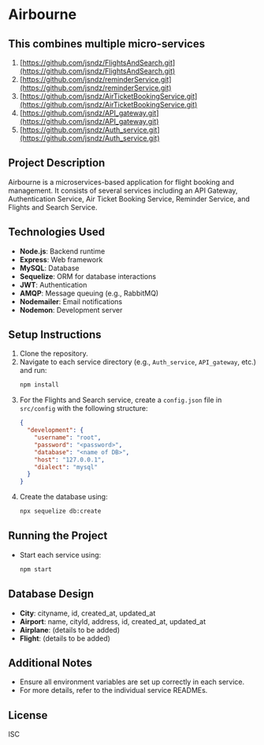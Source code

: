 # Airbourne

## This combines multiple micro-services

1. [https://github.com/jsndz/FlightsAndSearch.git](https://github.com/jsndz/FlightsAndSearch.git)
2. [https://github.com/jsndz/reminderService.git](https://github.com/jsndz/reminderService.git)
3. [https://github.com/jsndz/AirTicketBookingService.git](https://github.com/jsndz/AirTicketBookingService.git)
4. [https://github.com/jsndz/API_gateway.git](https://github.com/jsndz/API_gateway.git)
5. [https://github.com/jsndz/Auth_service.git](https://github.com/jsndz/Auth_service.git)

## Project Description

Airbourne is a microservices-based application for flight booking and management. It consists of several services including an API Gateway, Authentication Service, Air Ticket Booking Service, Reminder Service, and Flights and Search Service.

## Technologies Used

- **Node.js**: Backend runtime
- **Express**: Web framework
- **MySQL**: Database
- **Sequelize**: ORM for database interactions
- **JWT**: Authentication
- **AMQP**: Message queuing (e.g., RabbitMQ)
- **Nodemailer**: Email notifications
- **Nodemon**: Development server

## Setup Instructions

1. Clone the repository.
2. Navigate to each service directory (e.g., `Auth_service`, `API_gateway`, etc.) and run:
   ```bash
   npm install
   ```
3. For the Flights and Search service, create a `config.json` file in `src/config` with the following structure:
   ```json
   {
     "development": {
       "username": "root",
       "password": "<password>",
       "database": "<name of DB>",
       "host": "127.0.0.1",
       "dialect": "mysql"
     }
   }
   ```
4. Create the database using:
   ```bash
   npx sequelize db:create
   ```

## Running the Project

- Start each service using:
  ```bash
  npm start
  ```

## Database Design

- **City**: cityname, id, created_at, updated_at
- **Airport**: name, cityId, address, id, created_at, updated_at
- **Airplane**: (details to be added)
- **Flight**: (details to be added)

## Additional Notes

- Ensure all environment variables are set up correctly in each service.
- For more details, refer to the individual service READMEs.

## License

ISC
